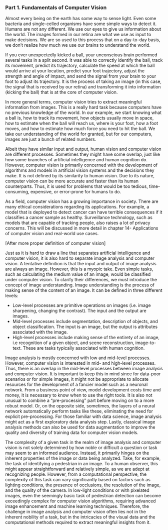 ### Part 1. Fundamentals of Computer Vision
	
 
Almost every being on the earth has some way to sense light. Even some bacteria and single-celled organisms have some simple ways to detect it.  Humans are not any different. We use our eyes to give us information about the world. The images formed in our retina are what we use as input to make decisions. We are so used to this process that on a day-to-day basis, we don’t realize how much we use our brains to understand the world. 

If you ever unexpectedly kicked a ball, your unconscious brain performed several tasks in a split second. It was able to correctly identify the ball, track its movement, predict its trajectory, calculate the speed at which the ball would arrive at your location, predict your foot trajectory, adjust the strength and angle of impact, and send the signal from your brain to your foot to adjust its trajectory. It is the process of taking an image (in this case, the signal that is received by our retina) and transforming it into information (kicking the ball) that is at the core of computer vision.

In more general terms, computer vision tries to extract meaningful information from images. This is a really hard task because computers have no previous knowledge of the world. In our example, we start knowing what a ball is, how to track its movement, how objects usually move in space, how to estimate when the ball will reach us, where is your foot, how a foot moves, and how to estimate how much force you need to hit the ball. We take our understanding of the world for granted, but for our computers, images are just a bunch of related numbers.

Albeit they have similar input and output, human vision and computer vision are different processes. Sometimes they might have some overlap, just like how some branches of artificial intelligence and human cognition do. However, computer vision is primarily concerned with the development of algorithms and models in artificial vision systems and the decisions they make. It is not defined by its similarity to human vision. Due to its nature, computer vision can be more accurate and faster than its human counterparts. Thus, it is used for problems that would be too tedious, time-consuming, expensive, or error-prone for humans to do.

As a field, computer vision has a growing importance in society. There are many ethical considerations regarding its applications. For example, a model that is deployed to detect cancer can have terrible consequences if it classifies a cancer sample as healthy. Surveillance technology, such as models that are capable of tracking people, also raises a lot of privacy concerns. This will be discussed in more detail in chapter 14- Applications of computer vision and real-world use cases. 

[After more proper definition of computer vision]

Just as it is hard to draw a line that separates artificial intelligence and computer vision, it is also hard to separate image analysis and computer vision. A tentative definition is that the input and output of image analysis are always an image. However, this is a myopic take. Even simple tasks, such as calculating the medium value of an image, would be classified under computer vision. To clarify their differences, we must introduce the concept of image understanding.  Image understanding is the process of making sense of the content of an image. It can be defined in three different levels: 
 - Low-level processes are primitive operations on images (i.e. image sharpening, changing the contrast). The input and the output are images.
 - Mid-level processes include segmentation, description of objects, and object classification. The input is an image, but the output is attributes associated with the image.
 - High-level processes include making sense of the entirety of an image, i.e recognition of a given object, and scene reconstruction, image-to-text. These are tasks typically associated with human cognition.

Image analysis is mostly concerned with low and mid-level processes. However, computer vision is interested in mid- and high-level processes. Thus, there is an overlap in the mid-level processes between image analysis and computer vision. It is important to keep this in mind since for data-poor scenarios or for simple images, it might not be appropriate to allocate resources for the development of a fancier model such as a neuronal network. From a business point of view, model development costs time and money, it is necessary to know when to use the right tools. 
It is also not unusual to combine a “pre-processing” part before moving on to a more robust model. Or, on the opposite side, sometimes, the layers of a neural network automatically perform tasks like these, eliminating the need for explicit pre-processing. For those familiar with data science, image analysis might act as a first exploratory data analysis step. Lastly, classical image analysis methods can also be used for data augmentation to improve the quality and diversity of training data for computer vision models. 

The complexity of a given task in the realm of image analysis and computer vision is not solely determined by how noble or difficult a question or task may seem to an informed audience. Instead, it primarily hinges on the inherent properties of the image or data being analyzed. Take, for example, the task of identifying a pedestrian in an image. To a human observer, this might appear straightforward and relatively simple, as we are adept at recognizing people. However, from a computational perspective, the complexity of this task can vary significantly based on factors such as lighting conditions, the presence of occlusions, the resolution of the image, and the quality of the camera. In low-light conditions or with pixelated images, even the seemingly basic task of pedestrian detection can become exceedingly complex for computer vision algorithms, requiring advanced image enhancement and machine learning techniques. Therefore, the challenge in image analysis and computer vision often lies not in the inherent nobility of a task, but in the intricacies of the visual data and the computational methods required to extract meaningful insights from it.
